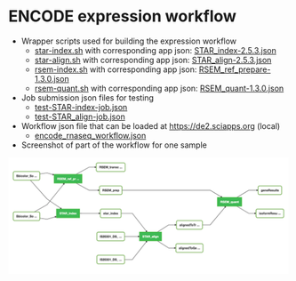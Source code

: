 # ENCODE expression workflow

* Wrapper scripts used for building the expression workflow
  * [star-index.sh](star-index.sh) with corresponding app json: [STAR_index-2.5.3.json](../../assets/STAR_index-2.5.3.json)
  * [star-align.sh](star-align.sh) with corresponding app json: [STAR_align-2.5.3.json](../../assets/STAR_align-2.5.3.json)
  * [rsem-index.sh](rsem-index.sh) with corresponding app json: [RSEM_ref_prepare-1.3.0.json](../../assets/RSEM_ref_prepare-1.3.0.json)
  * [rsem-quant.sh](rsem-quant.sh) with corresponding app json: [RSEM_quant-1.3.0.json](../../assets/RSEM_quant-1.3.0.json)
* Job submission json files for testing
  * [test-STAR-index-job.json](test-STAR-index-job.json)
  * [test-STAR_align-job.json](test-STAR-align-job.json)
* Workflow json file that can be loaded at https://de2.sciapps.org (local)
  * [encode_rnaseq_workflow.json](encode_rnaseq_workflow.json)
* Screenshot of part of the workflow for one sample
<img src="ENCODE_RNAseq.gif" width="770">

